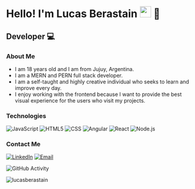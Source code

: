 <h1>Hello! I'm Lucas Berastain <img src="https://raw.githubusercontent.com/iampavangandhi/iampavangandhi/master/gifs/Hi.gif" width="30px"> 🚀</h1>
<h2> Developer 💻</h2>

### About Me
- I am 18 years old and I am from Jujuy, Argentina.
- I am a MERN and PERN full stack developer.
- I am a self-taught and highly creative individual who seeks to learn and improve every day.
- I enjoy working with the frontend because I want to provide the best visual experience for the users who visit my projects.

### Technologies
  ![JavaScript](https://img.shields.io/badge/-JavaScript-333333?style=flat&logo=javascript)
  ![HTML5](https://img.shields.io/badge/-HTML5-333333?style=flat&logo=HTML5)
  ![CSS](https://img.shields.io/badge/-CSS-333333?style=flat&logo=CSS3&logoColor=1572B6)
  ![Angular](https://img.shields.io/badge/-Angular-333333?style=flat&logo=angular)
  ![React](https://img.shields.io/badge/-React-333333?style=flat&logo=react)
  ![Node.js](https://img.shields.io/badge/-Node.js-333333?style=flat&logo=node.js)

### Contact Me
<a href="https://www.linkedin.com/in/lucasberastain/"><img alt="LinkedIn" src="https://img.shields.io/badge/LinkedIn-Lucas%20Berastain-blue?style=flat-square&logo=linkedin"></a>
<a href="lucasfranciscoberastain@gmail.com"><img alt="Email" src="https://img.shields.io/badge/Gmail-lucasfranciscoberastain@gmail.com-blue?style=flat-square&logo=gmail"></a>  

![GitHub Activity](https://github-readme-stats.vercel.app/api?username=lucasberastain&show_icons=true)

<p align="left"> <img src="https://komarev.com/ghpvc/?username=lucasberastain&label=Profile%20views&color=0e75b6&style=flat" alt="lucasberastain" /> </p>
